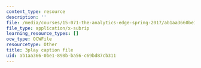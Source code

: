```yaml
---
content_type: resource
description: ''
file: /media/courses/15-071-the-analytics-edge-spring-2017/ab1aa3660be1898bba56c69bd87cb311_2rnsbodsJVc.srt
file_type: application/x-subrip
learning_resource_types: []
ocw_type: OCWFile
resourcetype: Other
title: 3play caption file
uid: ab1aa366-0be1-898b-ba56-c69bd87cb311
---
```

